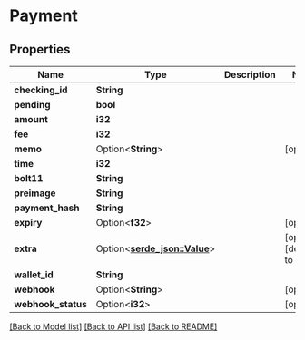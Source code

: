 # Payment

## Properties

Name | Type | Description | Notes
------------ | ------------- | ------------- | -------------
**checking_id** | **String** |  | 
**pending** | **bool** |  | 
**amount** | **i32** |  | 
**fee** | **i32** |  | 
**memo** | Option<**String**> |  | [optional]
**time** | **i32** |  | 
**bolt11** | **String** |  | 
**preimage** | **String** |  | 
**payment_hash** | **String** |  | 
**expiry** | Option<**f32**> |  | [optional]
**extra** | Option<[**serde_json::Value**](.md)> |  | [optional][default to {}]
**wallet_id** | **String** |  | 
**webhook** | Option<**String**> |  | [optional]
**webhook_status** | Option<**i32**> |  | [optional]

[[Back to Model list]](../README.md#documentation-for-models) [[Back to API list]](../README.md#documentation-for-api-endpoints) [[Back to README]](../README.md)


